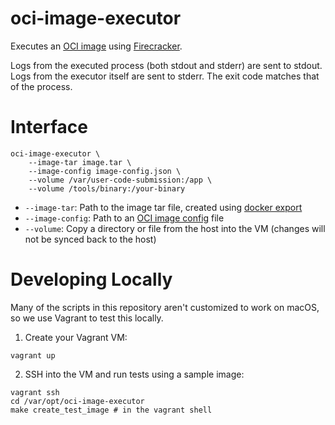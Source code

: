 # oci-image-executor

Executes an [OCI image](https://github.com/opencontainers/image-spec) using [Firecracker](https://github.com/firecracker-microvm/firecracker).

Logs from the executed process (both stdout and stderr) are sent to stdout. Logs from the executor 
itself are sent to stderr. The exit code matches that of the process.

# Interface

```shell
oci-image-executor \
    --image-tar image.tar \
    --image-config image-config.json \
    --volume /var/user-code-submission:/app \
    --volume /tools/binary:/your-binary
```

- `--image-tar`: Path to the image tar file, created using [docker export](https://docs.docker.com/engine/reference/commandline/export/)
- `--image-config`: Path to an [OCI image config](https://github.com/opencontainers/image-spec/blob/main/config.md) file
- `--volume`: Copy a directory or file from the host into the VM (changes will not be synced back to the host)

# Developing Locally

Many of the scripts in this repository aren't customized to work on macOS, so we use Vagrant to test this locally.

1. Create your Vagrant VM:

```shell
vagrant up
```

2. SSH into the VM and run tests using a sample image:

```shell
vagrant ssh
cd /var/opt/oci-image-executor
make create_test_image # in the vagrant shell
```
